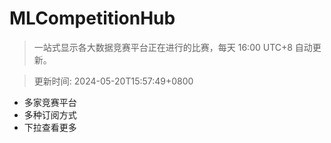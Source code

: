 # MLCompetitionHub

> 一站式显示各大数据竞赛平台正在进行的比赛，每天 16:00 UTC+8 自动更新。
  
> 更新时间: 2024-05-20T15:57:49+0800 

* 多家竞赛平台
* 多种订阅方式
* 下拉查看更多